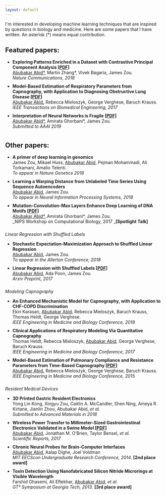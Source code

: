 ```yaml
---
layout: default
---
```


<style> 
li{
padding-bottom: 10px;
} 
</style>

 I'm interested in developing machine learning techniques that are inspired by questions in biology and medicine. Here are some papers that I have written.  An asterisk (\*) means equal contribution.

Featured papers:
----
* **Exploring Patterns Enriched in a Dataset with Contrastive Principal Component Analysis [[PDF](https://www.nature.com/articles/s41467-018-04608-8.pdf)]** <br>
<span style="text-decoration: underline;">Abubakar Abid\*</span>, Martin Zhang\*, Vivek Bagaria, James Zou.<br> 
_Nature Communications, 2018_ <br> 
* **Model-Based Estimation of Respiratory Parameters from Capnography, with Application to Diagnosing Obstructive Lung Disease [[PDF](http://a12d.com/wp-content/uploads/2016/01/07915749.pdf)]** <br> 
  <span style="text-decoration: underline;">Abubakar Abid</span><b>,</b> Rebecca Mieloszyk, George Verghese, Baruch Krauss.<br> 
  _IEEE Transactions on Biomedical Engineering, 2017_ <br>
 * **Interpretation of Neural Networks is Fragile [[PDF](https://openreview.net/pdf?id=H1xJjlbAZ)]** <br>
  <span style="text-decoration: underline;">Abubakar Abid\*</span>, Amirata Ghorbani\*, James Zou.  <br>
  _Submitted to AAAI 2019_ <br>
 
Other papers:
----
  * **A primer of deep learning in genomics** <br>
  James Zou, Mikael Huss, <span style="text-decoration: underline;">Abubakar Abid</span>, Pejman Mohammadi, Ali Torkamani, Amalio Telenti. <br>
  _To appear in Nature Genetics 2018_ <br>
  * **Learning a Warping Distance from Unlabeled Time Series Using Sequence Autoencoders** <br>
  <span style="text-decoration: underline;">Abubakar Abid</span>, James Zou. <br>
  _To appear in Neural Information Processing Systems, 2018_ <br>
  * **Mutation-Convolution-Max Layers Enhance Deep Learning of DNA Motifs [[PDF](http://a12d.com/wp-content/uploads/2016/01/Mutation_Convolution_NIPS_Workshop-15.pdf)]** <br>
  <span style="text-decoration: underline;">Abubakar Abid\*</span>, Amirata Ghorbani\*, James Zou.  <br>
  _NIPS Workshop on Computational Biology, 2017 _**[Spotlight Talk]** <br> 

_Linear Regression with Shuffled Labels_

  * **Stochastic Expectation-Maximization Approach to Shuffled Linear Regression**<br>
  <span style="text-decoration: underline;">Abubakar Abid</span>, James Zou. <br>
  _To appear in the Allerton Conference, 2018_ <br>
  * **Linear Regression with Shuffled Labels [[PDF](https://arxiv.org/pdf/1705.01342.pdf)]** <br> 
  <span style="text-decoration: underline;">Abubakar Abid</span>, Ada Poon, James Zou.<br> 
  _Arxiv Preprint, 2017_ <br>

_Modeling Capnography_

  * **An Enhanced Mechanistic Model for Capnography, with Application to CHF-COPD Discrimination** <br>
  Ekin Karasan, <span style="text-decoration: underline;">Abubakar Abid</span>, Rebecca Mieloszyk, Baruch Krauss, Thomas Heldt, George Verghese. <br>
  _IEEE Engineering in Medicine and Biology Conference, 2018_  <br>  
  * **Clinical Applications of Respiratory Modeling Via Quantitative Capnography** <br>
  Thomas Heldt, Rebecca Mieloszyk, <span style="text-decoration: underline;">Abubakar Abid</span>, George Verghese, Baruch Krauss.<br> 
  _IEEE Engineering in Medicine and Biology Conference, 2017_ <br>
  * **Model-Based Estimation of Pulmonary Compliance and Resistance Parameters from Time-Based Capnography [[PDF](http://a12d.com/wp-content/uploads/2016/01/07318701.pdf)]** <br> 
  <span style="text-decoration: underline;">Abubakar Abid</span><b>,</b> Rebecca Mieloszyk, George Verghese, Baruch Krauss.
  <br> _IEEE Engineering in Medicine and Biology Conference, 2015_ <br>

_Resident Medical Devices_

  * **3D Printed Gastric Resident Electronics** <br>
Yong Lin Kong, Xingyu Zou, Caitlin A. McCandler, Shen Ning, Ameya R. Kirtane, Jianlin Zhou, Abubakar Abid, _et al._ <br>
*Submitted to Advanced Materials in 2018*
  * **Wireless Power Transfer to Millimeter-Sized Gastrointestinal Electronics Validated in a Swine Model [[PDF](http://a12d.com/wp-content/uploads/2016/01/srep46745.pdf)]** <br>
   <span style="text-decoration: underline;">Abubakar Abid</span>, Jonathan M. O’Brien, Taylor Bensel, _et al._ <br>
_Scientific Reports, 2017_ <br>
  * **Chronic Neural Probes for Brain-Computer Interfaces**  <br>
  <span style="text-decoration: underline;">Abubakar Abid</span>, Aalap Dighe, Joel Voldman <br>
  _MIT EECScon Undergraduate Research Conference, 2014._ **[2nd place award]** <br> 
  * **Toxin Detection Using Nanofabricated Silicon Nitride Microrings at Visible Wavelength** 
  <br> Farshid Ghasemi, Ali Eftekhar, <span style="text-decoration: underline;">Abubakar Abid</span>, _et al_.
  <br> _GT² Symposium at Georgia Tech, 2013_. **[3rd place award]** <br>
